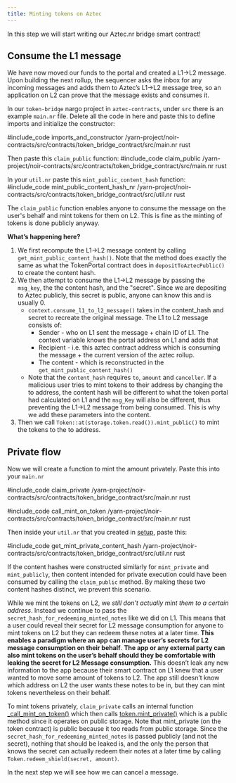 ```yaml
---
title: Minting tokens on Aztec
---
```


In this step we will start writing our Aztec.nr bridge smart contract!

## Consume the L1 message

We have now moved our funds to the portal and created a L1->L2 message. Upon building the next rollup, the sequencer asks the inbox for any incoming messages and adds them to Aztec’s L1->L2 message tree, so an application on L2 can prove that the message exists and consumes it.

In our `token-bridge` nargo project in `aztec-contracts`, under `src` there is an example `main.nr` file. Delete all the code in here and paste this to define imports and initialize the constructor:

#include_code imports_and_constructor /yarn-project/noir-contracts/src/contracts/token_bridge_contract/src/main.nr rust

Then paste this `claim_public` function:
#include_code claim_public /yarn-project/noir-contracts/src/contracts/token_bridge_contract/src/main.nr rust

In your `util.nr` paste this `mint_public_content_hash` function:
#include_code mint_public_content_hash_nr /yarn-project/noir-contracts/src/contracts/token_bridge_contract/src/util.nr rust

The `claim_public` function enables anyone to consume the message on the user's behalf and mint tokens for them on L2. This is fine as the minting of tokens is done publicly anyway.

**What’s happening here?**

1. We first recompute the L1->L2 message content by calling `get_mint_public_content_hash()`. Note that the method does exactly the same as what the TokenPortal contract does in `depositToAztecPublic()` to create the content hash.
2. We then attempt to consume the L1->L2 message by passing the `msg_key`, the the content hash, and the "secret". Since we are depositing to Aztec publicly, this secret is public, anyone can know this and is usually 0.
   - `context.consume_l1_to_l2_message()` takes in the content_hash and secret to recreate the original message. The L1 to L2 message consists of:
     - Sender - who on L1 sent the message + chain ID of L1. The context variable knows the portal address on L1 and adds that
     - Recipient - i.e. this aztec contract address which is consuming the message + the current version of the aztec rollup.
     - The content - which is reconstructed in the `get_mint_public_content_hash()`
   - Note that the `content_hash` requires `to`, `amount` and `canceller`. If a malicious user tries to mint tokens to their address by changing the to address, the content hash will be different to what the token portal had calculated on L1 and the `msg_Key` will also be different, thus preventing the L1->L2 message from being consumed. This is why we add these parameters into the content.
3. Then we call `Token::at(storage.token.read()).mint_public()` to mint the tokens to the to address.

## Private flow

Now we will create a function to mint the amount privately. Paste this into your `main.nr`

#include_code claim_private /yarn-project/noir-contracts/src/contracts/token_bridge_contract/src/main.nr rust

#include_code call_mint_on_token /yarn-project/noir-contracts/src/contracts/token_bridge_contract/src/main.nr rust

Then inside your `util.nr` that you created in [setup](./setup.md), paste this:

#include_code get_mint_private_content_hash /yarn-project/noir-contracts/src/contracts/token_bridge_contract/src/util.nr rust

If the content hashes were constructed similarly for `mint_private` and `mint_publicly`, then content intended for private execution could have been consumed by calling the `claim_public` method. By making these two content hashes distinct, we prevent this scenario.

While we mint the tokens on L2, we _still don’t actually mint them to a certain address_. Instead we continue to pass the `secret_hash_for_redeeming_minted_notes` like we did on L1. This means that a user could reveal their secret for L2 message consumption for anyone to mint tokens on L2 but they can redeem these notes at a later time. **This enables a paradigm where an app can manage user’s secrets for L2 message consumption on their behalf**. **The app or any external party can also mint tokens on the user’s behalf should they be comfortable with leaking the secret for L2 Message consumption.** This doesn’t leak any new information to the app because their smart contract on L1 knew that a user wanted to move some amount of tokens to L2. The app still doesn’t know which address on L2 the user wants these notes to be in, but they can mint tokens nevertheless on their behalf.

To mint tokens privately, `claim_private` calls an internal function [\_call_mint_on_token()](https://github.com/AztecProtocol/dev-rel/tree/main/tutorials/token-bridge#_call_mint_on_token) which then calls [token.mint_private()](https://github.com/AztecProtocol/dev-rel/blob/main/tutorials/token-contract/README.md#mint_private) which is a public method since it operates on public storage. Note that mint_private (on the token contract) is public because it too reads from public storage. Since the `secret_hash_for_redeeming_minted_notes` is passed publicly (and not the secret), nothing that should be leaked is, and the only the person that knows the secret can actually redeem their notes at a later time by calling `Token.redeem_shield(secret, amount)`.

In the next step we will see how we can cancel a message.
